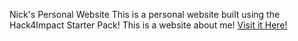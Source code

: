 Nick's Personal Website
This is a personal website built using the Hack4Impact Starter Pack!
This is a website about me!
[Visit it Here!](https://nriley-14.github.io)
